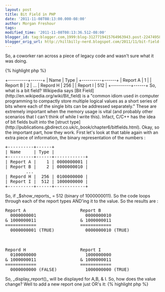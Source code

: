 ```yaml
---
layout: post
title: Bit Field in PHP
date: '2011-11-08T08:13:00.000-08:00'
author: Morgan Freshour
tags: 
modified_time: '2011-11-08T08:13:36.512-08:00'
blogger_id: tag:blogger.com,1999:blog-3127719415764963943.post-2247495884822944242
blogger_orig_url: http://hillbilly-nerd.blogspot.com/2011/11/bit-field-in-php.html
---
```


So, a coworker ran across a piece of legacy code and wasn't sure what it was doing.



{% highlight php %}
<?php
foreach($external_reports as $report){
  if ($show_reports & parseInt($report['type'])){
 display_report($report);
  }
}
{% endhighlight %}


His first guess was a typo in a logical AND (&&). I completely understand his confusion, binary operators are not commonly used in PHP programs. Being an old C programmer, when I saw this I knew immediately it was a bit field. Checking the database table that _$external_reports_ was pull from confirmed this :

<pre>+----------+------+
| Name     | Type |
+----------+------+
| Report A |    1 |  
| Report B |    2 |
        ...
| Repord H |  256 |
| Report I |  512 |
+----------+------+
</pre>

So, what is a bit field? Wikipedia says [Bit Field](http://en.wikipedia.org/wiki/Bit_field) is a "common idiom used in computer programming to compactly store multiple logical values as a short series of bits where each of the single bits can be addressed separately." These are extremely important when the memory usage is vital (and probably other scenarios that I can't think of while I write this).  Infact, C/C++ has the idea of bit fields built into the [struct type](http://publications.gbdirect.co.uk/c_book/chapter6/bitfields.html).



Okay, so the important part, how they work.  First let's look at that table again with an extra piece of information, the binary representation of the numbers :

<pre>+----------+------+
| Name     | Type |
+----------+------+------------+
| Report A |    1 | 0000000001 |
| Report B |    2 | 0000000010 |
        ...
| Repord H |  256 | 0100000000 |
| Report I |  512 | 1000000000 |
+----------+------+------------+
</pre>

So, if _$show_reports_ = 512 (binary of 1000000011).  So the code loops through each of the report types AND'ing it to the value.  So the results are :

<pre>Report A                     Report B
  0000000001                   0000000010
& 1000000011                 & 1000000011
============                 ============
  0000000001 (TRUE)            0000000010 (TRUE)



Repord H                     Report I
  0100000000                   1000000000
& 1000000011                 & 1000000011
============                 ============
  0000000000 (FALSE)           1000000000 (TRUE)
</pre>  

So, _display_report()_ will be displayed for A,B, & I.



So, how does the value change?  Well to add a new report one just OR's it:

{% highlight php %}
<?php
$value = $value | $new_type;
{% endhighlight %}



To remove a value, it's AND'ed on the (ones' complement)[http://en.wikipedia.org/wiki/One's_complement] of the value:

{% highlight php %}
<?php
$value = $value & ~$new_value;
{% endhighlight %}


Okay, so reading back over this, it doesn't seem a good blog post.  Oh well :P
